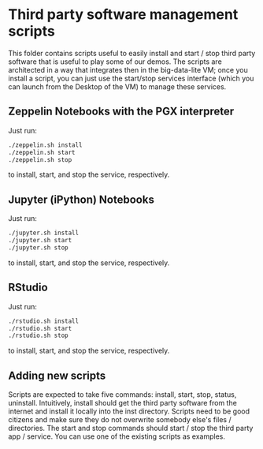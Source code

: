 # Third party software management scripts

This folder contains scripts useful to easily install and start / stop third party software that is useful to play some of our demos.
The scripts are architected in a way that integrates then in the big-data-lite VM; once you install a script, you can just use the start/stop services interface (which you can launch from the Desktop of the VM) to manage these services.

## Zeppelin Notebooks with the PGX interpreter
Just run:
```bash
./zeppelin.sh install
./zeppelin.sh start
./zeppelin.sh stop
```
to install, start, and stop the service, respectively.

## Jupyter (iPython) Notebooks
Just run:
```bash
./jupyter.sh install
./jupyter.sh start
./jupyter.sh stop
```
to install, start, and stop the service, respectively.

## RStudio
Just run:
```bash
./rstudio.sh install
./rstudio.sh start
./rstudio.sh stop
```
to install, start, and stop the service, respectively.

## Adding new scripts
Scripts are expected to take five commands: install, start, stop, status, uninstall.
Intuitively, install should get the third party software from the internet and install it locally into the inst directory.
Scripts need to be good citizens and make sure they do not overwrite somebody else's files / directories.
The start and stop commands should start / stop the third party app / service.
You can use one of the existing scripts as examples.

